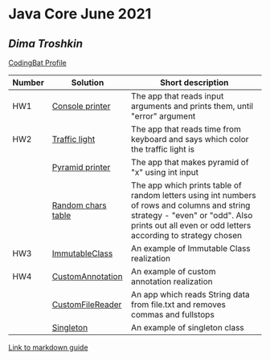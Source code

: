 # Java Core June 2021

## *Dima Troshkin*

[CodingBat Profile](https://codingbat.com/done?user=allzza4279@gmail.com&tag=1424372731)

| Number | Solution  | Short description
| --- | --- | --- |
| HW1 | [Console printer](https://github.com/NikolaevArtem/Java_Core_June_2021/tree/feature/DimaTroshkin/src/main/java/homework_1/) | The app that reads input arguments and prints them, until "error" argument |
| HW2 | [Traffic light](https://github.com/NikolaevArtem/Java_Core_June_2021/tree/feature/DimaTroshkin/src/main/java/homework_2/traffic_light/) | The app that reads time from keyboard and says which color the traffic light is|
| | [Pyramid printer](https://github.com/NikolaevArtem/Java_Core_June_2021/tree/feature/DimaTroshkin/src/main/java/homework_2/homework_2.pyramid_printer/) | The app that makes pyramid of "x" using int input|
| | [Random chars table](https://github.com/NikolaevArtem/Java_Core_June_2021/tree/feature/DimaTroshkin/src/main/java/homework_2/random_chars_table/) | The app which prints table of random letters using int numbers of rows and columns and string strategy - "even" or "odd". Also prints out all even or odd letters according to strategy chosen|
| HW3 | [ImmutableClass](https://github.com/NikolaevArtem/Java_Core_June_2021/tree/feature/DimaTroshkin/src/main/java/homework_3/)| An example of Immutable Class realization |
| HW4 | [CustomAnnotation](https://github.com/NikolaevArtem/Java_Core_June_2021/tree/feature/DimaTroshkin/src/main/java/homework_4/custom_annotation/)| An example of custom annotation realization |
| | [CustomFileReader](https://github.com/NikolaevArtem/Java_Core_June_2021/tree/feature/DimaTroshkin/src/main/java/homework_4/custom_file_reader/)| An app which reads String data from file.txt and removes commas and fullstops |
| | [Singleton](https://github.com/NikolaevArtem/Java_Core_June_2021/tree/feature/DimaTroshkin/src/main/java/homework_4/singleton/)| An example of singleton class |
[Link to markdown guide](https://github.com/adam-p/markdown-here/wiki/Markdown-Cheatsheet)
